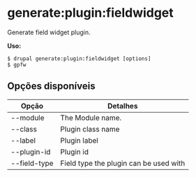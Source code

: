 # generate:plugin:fieldwidget
Generate field widget plugin.

**Uso:**
```
$ drupal generate:plugin:fieldwidget [options]
$ gpfw  
```

## Opções disponíveis
Opção | Detalhes
-------|-------------
--module | The Module name.
--class | Plugin class name
--label | Plugin label
--plugin-id | Plugin id
--field-type | Field type the plugin can be used with
